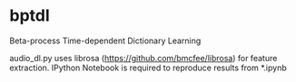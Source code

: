 bptdl
=====

Beta-process Time-dependent Dictionary Learning

audio_dl.py uses librosa (https://github.com/bmcfee/librosa) for feature extraction.
IPython Notebook is required to reproduce results from *.ipynb
